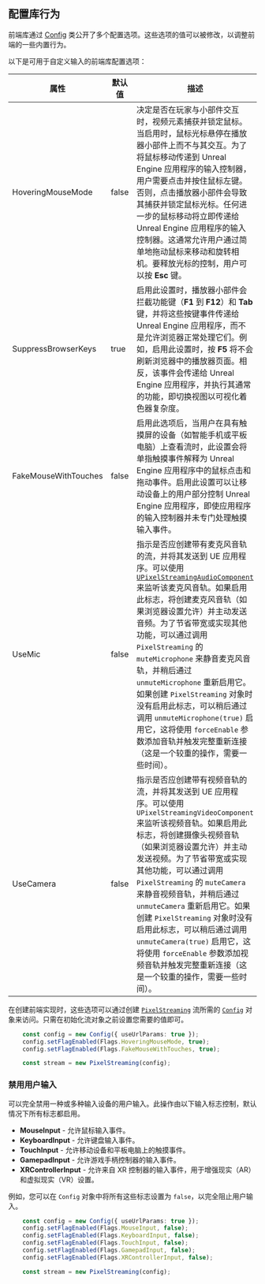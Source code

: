 ## 配置库行为

前端库通过 [Config](/Frontend/library/src/Config/Config.ts) 类公开了多个配置选项。这些选项的值可以被修改，以调整前端的一些内置行为。

以下是可用于自定义输入的前端库配置选项：

|       属性        | 默认值  | 描述 |
|         ---       |   ---  |     ---     |
|   HoveringMouseMode  |  false  | 决定是否在玩家与小部件交互时，视频元素捕获并锁定鼠标。当启用时，鼠标光标悬停在播放器小部件上而不与其交互。为了将鼠标移动传递到 Unreal Engine 应用程序的输入控制器，用户需要点击并按住鼠标左键。否则，点击播放器小部件会导致其捕获并锁定鼠标光标。任何进一步的鼠标移动将立即传递给 Unreal Engine 应用程序的输入控制器。这通常允许用户通过简单地拖动鼠标来移动和旋转相机。要释放光标的控制，用户可以按 **Esc** 键。 |
|  SuppressBrowserKeys  |   true  | 启用此设置时，播放器小部件会拦截功能键（**F1** 到 **F12**）和 **Tab** 键，并将这些按键事件传递给 Unreal Engine 应用程序，而不是允许浏览器正常处理它们。例如，启用此设置时，按 **F5** 将不会刷新浏览器中的播放器页面。相反，该事件会传递给 Unreal Engine 应用程序，并执行其通常的功能，即切换视图以可视化着色器复杂度。 |
| FakeMouseWithTouches  |  false  | 启用此选项后，当用户在具有触摸屏的设备（如智能手机或平板电脑）上查看流时，此设置会将单指触摸事件解释为 Unreal Engine 应用程序中的鼠标点击和拖动事件。启用此设置可以让移动设备上的用户部分控制 Unreal Engine 应用程序，即使应用程序的输入控制器并未专门处理触摸输入事件。 |
|   UseMic  |  false  | 指示是否应创建带有麦克风音轨的流，并将其发送到 UE 应用程序。可以使用 [`UPixelStreamingAudioComponent`](https://docs.unrealengine.com/5.0/en-US/API/Plugins/PixelStreaming/UPixelStreamingAudioComponent/) 来监听该麦克风音轨。如果启用此标志，将创建麦克风音轨（如果浏览器设置允许）并主动发送音频。为了节省带宽或实现其他功能，可以通过调用 `PixelStreaming` 的 `muteMicrophone` 来静音麦克风音轨，并稍后通过 `unmuteMicrophone` 重新启用它。如果创建 `PixelStreaming` 对象时没有启用此标志，可以稍后通过调用 `unmuteMicrophone(true)` 启用它，这将使用 `forceEnable` 参数添加音轨并触发完整重新连接（这是一个较重的操作，需要一些时间）。 |
|   UseCamera  |  false  | 指示是否应创建带有视频音轨的流，并将其发送到 UE 应用程序。可以使用 `UPixelStreamingVideoComponent` 来监听该视频音轨。如果启用此标志，将创建摄像头视频音轨（如果浏览器设置允许）并主动发送视频。为了节省带宽或实现其他功能，可以通过调用 `PixelStreaming` 的 `muteCamera` 来静音视频音轨，并稍后通过 `unmuteCamera` 重新启用它。如果创建 `PixelStreaming` 对象时没有启用此标志，可以稍后通过调用 `unmuteCamera(true)` 启用它，这将使用 `forceEnable` 参数添加视频音轨并触发完整重新连接（这是一个较重的操作，需要一些时间）。 |

在创建前端实现时，这些选项可以通过创建 [`PixelStreaming`](/Frontend/library/src/PixelStreaming/PixelStreaming.ts) 流所需的 [`Config`](/Frontend/library/src/Config/Config.ts) 对象来访问。只需在初始化流对象之前设置您需要的值即可。

```typescript
	const config = new Config({ useUrlParams: true });
	config.setFlagEnabled(Flags.HoveringMouseMode, true);
	config.setFlagEnabled(Flags.FakeMouseWithTouches, true);

	const stream = new PixelStreaming(config);
```

### 禁用用户输入

可以完全禁用一种或多种输入设备的用户输入。此操作由以下输入标志控制，默认情况下所有标志都启用。

*   **MouseInput**  - 允许鼠标输入事件。
*   **KeyboardInput**  - 允许键盘输入事件。
*   **TouchInput**  - 允许移动设备和平板电脑上的触摸事件。
*   **GamepadInput**  - 允许游戏手柄控制器的输入事件。
*   **XRControllerInput**  - 允许来自 XR 控制器的输入事件，用于增强现实（AR）和虚拟现实（VR）设置。

例如，您可以在 `Config` 对象中将所有这些标志设置为 `false`，以完全阻止用户输入。
```typescript
	const config = new Config({ useUrlParams: true });
	config.setFlagEnabled(Flags.MouseInput, false);
	config.setFlagEnabled(Flags.KeyboardInput, false);
	config.setFlagEnabled(Flags.TouchInput, false);
	config.setFlagEnabled(Flags.GamepadInput, false);
	config.setFlagEnabled(Flags.XRControllerInput, false);

	const stream = new PixelStreaming(config);
```

